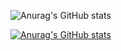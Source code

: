 ![Anurag's GitHub stats](https://github-readme-stats.vercel.app/api?username=BlazeSnow&show_icons=true)

[![Anurag's GitHub stats](https://github-readme-stats.vercel.app/api?username=BlazeSnow)](https://github.com/BlazeSnow)